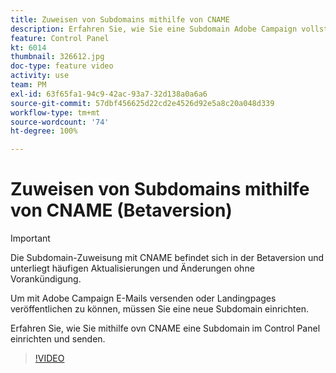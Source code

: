 ```yaml
---
title: Zuweisen von Subdomains mithilfe von CNAME
description: Erfahren Sie, wie Sie eine Subdomain Adobe Campaign vollständig zuweisen.
feature: Control Panel
kt: 6014
thumbnail: 326612.jpg
doc-type: feature video
activity: use
team: PM
exl-id: 63f65fa1-94c9-42ac-93a7-32d138a0a6a6
source-git-commit: 57dbf456625d22cd2e4526d92e5a8c20a048d339
workflow-type: tm+mt
source-wordcount: '74'
ht-degree: 100%

---
```


# Zuweisen von Subdomains mithilfe von CNAME (Betaversion)

>[!IMPORTANT]
>
> Die Subdomain-Zuweisung mit CNAME befindet sich in der Betaversion und unterliegt häufigen Aktualisierungen und Änderungen ohne Vorankündigung.

Um mit Adobe Campaign E-Mails versenden oder Landingpages veröffentlichen zu können, müssen Sie eine neue Subdomain einrichten.

Erfahren Sie, wie Sie mithilfe ovn CNAME eine Subdomain im Control Panel einrichten und senden.

>[!VIDEO](https://video.tv.adobe.com/v/326612?quality=12)
